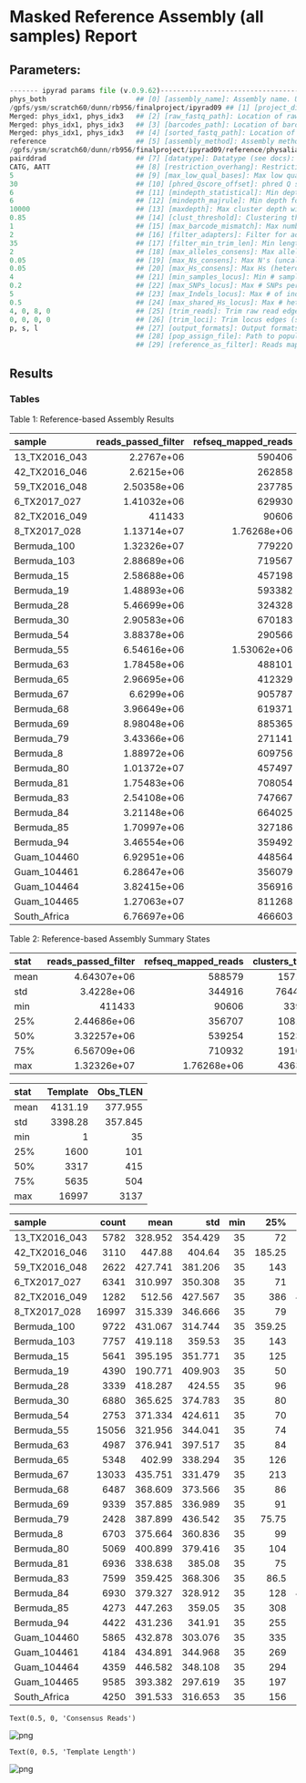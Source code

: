 # Masked Reference Assembly (all samples) Report

## Parameters:

```python
------- ipyrad params file (v.0.9.62)-------------------------------------------
phys_both                      ## [0] [assembly_name]: Assembly name. Used to name output directories for assembly steps
/gpfs/ysm/scratch60/dunn/rb956/finalproject/ipyrad09 ## [1] [project_dir]: Project dir (made in curdir if not present)
Merged: phys_idx1, phys_idx3   ## [2] [raw_fastq_path]: Location of raw non-demultiplexed fastq files
Merged: phys_idx1, phys_idx3   ## [3] [barcodes_path]: Location of barcodes file
Merged: phys_idx1, phys_idx3   ## [4] [sorted_fastq_path]: Location of demultiplexed/sorted fastq files
reference                      ## [5] [assembly_method]: Assembly method (denovo, reference)
/gpfs/ysm/scratch60/dunn/rb956/finalproject/ipyrad09/reference/physalia_pilonPolished.hardMask.fa ## [6] [reference_sequence]: Location of reference sequence file
pairddrad                      ## [7] [datatype]: Datatype (see docs): rad, gbs, ddrad, etc.
CATG, AATT                     ## [8] [restriction_overhang]: Restriction overhang (cut1,) or (cut1, cut2)
5                              ## [9] [max_low_qual_bases]: Max low quality base calls (Q<20) in a read
30                             ## [10] [phred_Qscore_offset]: phred Q score offset (33 is default and very standard)
6                              ## [11] [mindepth_statistical]: Min depth for statistical base calling
6                              ## [12] [mindepth_majrule]: Min depth for majority-rule base calling
10000                          ## [13] [maxdepth]: Max cluster depth within samples
0.85                           ## [14] [clust_threshold]: Clustering threshold for de novo assembly
1                              ## [15] [max_barcode_mismatch]: Max number of allowable mismatches in barcodes
2                              ## [16] [filter_adapters]: Filter for adapters/primers (1 or 2=stricter)
35                             ## [17] [filter_min_trim_len]: Min length of reads after adapter trim
2                              ## [18] [max_alleles_consens]: Max alleles per site in consensus sequences
0.05                           ## [19] [max_Ns_consens]: Max N's (uncalled bases) in consensus
0.05                           ## [20] [max_Hs_consens]: Max Hs (heterozygotes) in consensus
4                              ## [21] [min_samples_locus]: Min # samples per locus for output
0.2                            ## [22] [max_SNPs_locus]: Max # SNPs per locus
5                              ## [23] [max_Indels_locus]: Max # of indels per locus
0.5                            ## [24] [max_shared_Hs_locus]: Max # heterozygous sites per locus
4, 0, 8, 0                     ## [25] [trim_reads]: Trim raw read edges (R1>, <R1, R2>, <R2) (see docs)
0, 0, 0, 0                     ## [26] [trim_loci]: Trim locus edges (see docs) (R1>, <R1, R2>, <R2)
p, s, l                        ## [27] [output_formats]: Output formats (see docs)
                               ## [28] [pop_assign_file]: Path to population assignment file
                               ## [29] [reference_as_filter]: Reads mapped to this reference are removed in step 3
```

## Results

### Tables
Table 1: Reference-based Assembly Results


| sample        |   reads_passed_filter |   refseq_mapped_reads |   clusters_total |   clusters_hidepth |   hetero_est |   error_est |   reads_consens |   loci_in_assembly |
|:--------------|----------------------:|----------------------:|-----------------:|-------------------:|-------------:|------------:|----------------:|-------------------:|
| 13_TX2016_043 |           2.2767e+06  |      590406           |           203003 |              10849 |     0.015853 |    0.010342 |            5782 |               3895 |
| 42_TX2016_046 |           2.6215e+06  |      262858           |            99758 |               4305 |     0.012114 |    0.009876 |            3110 |               2236 |
| 59_TX2016_048 |           2.50358e+06 |      237785           |            93409 |               3752 |     0.010275 |    0.011022 |            2622 |               1893 |
| 6_TX2017_027  |           1.41032e+06 |      629930           |           216153 |              12053 |     0.016929 |    0.010515 |            6341 |               3964 |
| 82_TX2016_049 |      411433           |       90606           |            33984 |               1540 |     0.010552 |    0.00966  |            1282 |                907 |
| 8_TX2017_028  |           1.13714e+07 |           1.76268e+06 |           436346 |              38193 |     0.020348 |    0.010031 |           16997 |               8083 |
| Bermuda_100   |           1.32326e+07 |      779220           |           191361 |              13577 |     0.010553 |    0.007429 |            9722 |               6183 |
| Bermuda_103   |           2.88689e+06 |      719567           |           160256 |              11729 |     0.012236 |    0.007638 |            7757 |               5431 |
| Bermuda_15    |           2.58688e+06 |      457198           |           120439 |               8626 |     0.012143 |    0.00707  |            5641 |               3928 |
| Bermuda_19    |           1.48893e+06 |      593382           |           190964 |              10826 |     0.022148 |    0.010936 |            4390 |               2200 |
| Bermuda_28    |           5.46699e+06 |      324328           |           115132 |               5447 |     0.014018 |    0.009286 |            3339 |               2217 |
| Bermuda_30    |           2.90583e+06 |      670183           |           163859 |              11714 |     0.013441 |    0.00796  |            6880 |               4669 |
| Bermuda_54    |           3.88378e+06 |      290566           |           114925 |               4860 |     0.015167 |    0.011542 |            2753 |               1783 |
| Bermuda_55    |           6.54616e+06 |           1.53062e+06 |           313869 |              30146 |     0.018823 |    0.006847 |           15056 |               8339 |
| Bermuda_63    |           1.78458e+06 |      488101           |           124526 |               8340 |     0.011183 |    0.009127 |            4987 |               3574 |
| Bermuda_65    |           2.96695e+06 |      412329           |           127306 |               7892 |     0.011476 |    0.008933 |            5348 |               3822 |
| Bermuda_67    |           6.6299e+06  |      905787           |           210977 |              19199 |     0.012225 |    0.007461 |           13033 |               6515 |
| Bermuda_68    |           3.96649e+06 |      619371           |           187468 |              11088 |     0.013569 |    0.009433 |            6487 |               4569 |
| Bermuda_69    |           8.98048e+06 |      885365           |           238693 |              16022 |     0.01436  |    0.00831  |            9339 |               6194 |
| Bermuda_79    |           3.43366e+06 |      271141           |           108421 |               4103 |     0.013827 |    0.012212 |            2428 |               1558 |
| Bermuda_8     |           1.88972e+06 |      609756           |           145454 |              10556 |     0.012896 |    0.007998 |            6703 |               4732 |
| Bermuda_80    |           1.01372e+07 |      457497           |           159280 |               8152 |     0.011536 |    0.010488 |            5069 |               3426 |
| Bermuda_81    |           1.75483e+06 |      708054           |           178380 |              12500 |     0.014281 |    0.009211 |            6936 |               4557 |
| Bermuda_83    |           2.54108e+06 |      747667           |           176898 |              12892 |     0.014463 |    0.007027 |            7599 |               5229 |
| Bermuda_84    |           3.21148e+06 |      664025           |           198775 |              11031 |     0.012201 |    0.009674 |            6930 |               4970 |
| Bermuda_85    |           1.70997e+06 |      327186           |           107137 |               5721 |     0.010653 |    0.009438 |            4273 |               3140 |
| Bermuda_94    |           3.46554e+06 |      359492           |           115528 |               6213 |     0.011    |    0.008792 |            4422 |               3336 |
| Guam_104460   |           6.92951e+06 |      448564           |            90296 |               7191 |     0.014548 |    0.0075   |            5865 |               3000 |
| Guam_104461   |           6.28647e+06 |      356079           |            85791 |               5334 |     0.01468  |    0.008895 |            4184 |               2303 |
| Guam_104464   |           3.82415e+06 |      356916           |            72260 |               5287 |     0.014448 |    0.007357 |            4359 |               2344 |
| Guam_104465   |           1.27063e+07 |      811268           |           160025 |              13003 |     0.016428 |    0.007687 |            9585 |               4235 |
| South_Africa  |           6.76697e+06 |      466603           |            88315 |               5621 |     0.015264 |    0.0072   |            4250 |               1770 |


Table 2: Reference-based Assembly Summary States


| stat   |   reads_passed_filter |   refseq_mapped_reads |   clusters_total |   clusters_hidepth |   hetero_est |   error_est |   reads_consens |   loci_in_assembly |
|:-------|----------------------:|----------------------:|-----------------:|-------------------:|-------------:|------------:|----------------:|-------------------:|
| mean   |           4.64307e+06 |      588579           |         157156   |           10555.1  |   0.0138637  |  0.00896553 |         6358.41 |            3906.31 |
| std    |           3.4228e+06  |      344916           |          76441.9 |            7412.79 |   0.00282891 |  0.00145478 |         3534.14 |            1840.79 |
| min    |      411433           |       90606           |          33984   |            1540    |   0.010275   |  0.006847   |         1282    |             907    |
| 25%    |           2.44686e+06 |      356707           |         108100   |            5577.5  |   0.0119695  |  0.0076035  |         4267.25 |            2286.25 |
| 50%    |           3.32257e+06 |      539254           |         152367   |            9591    |   0.013698   |  0.00903    |         5711.5  |            3858.5  |
| 75%    |           6.56709e+06 |      710932           |         191063   |           12164.8  |   0.0148018  |  0.00991475 |         7101.75 |            4791.5  |
| max    |           1.32326e+07 |           1.76268e+06 |         436346   |           38193    |   0.022148   |  0.012212   |        16997    |            8339    |



| stat   |   Template |   Obs_TLEN |
|:-------|-----------:|-----------:|
| mean   |    4131.19 |    377.955 |
| std    |    3398.28 |    357.845 |
| min    |       1    |     35     |
| 25%    |    1600    |    101     |
| 50%    |    3317    |    415     |
| 75%    |    5635    |    504     |
| max    |   16997    |   3137     |



| sample        |   count |    mean |     std |   min |    25% |   50% |   75% |   max |
|:--------------|--------:|--------:|--------:|------:|-------:|------:|------:|------:|
| 13_TX2016_043 |    5782 | 328.952 | 354.429 |    35 |  72    | 287   |   486 |  3137 |
| 42_TX2016_046 |    3110 | 447.88  | 404.64  |    35 | 185.25 | 471   |   515 |  3137 |
| 59_TX2016_048 |    2622 | 427.741 | 381.206 |    35 | 143    | 459   |   513 |  3137 |
| 6_TX2017_027  |    6341 | 310.997 | 350.308 |    35 |  71    | 209   |   476 |  3137 |
| 82_TX2016_049 |    1282 | 512.56  | 427.567 |    35 | 386    | 485.5 |   527 |  3127 |
| 8_TX2017_028  |   16997 | 315.339 | 346.666 |    35 |  79    | 244   |   451 |  3137 |
| Bermuda_100   |    9722 | 431.067 | 314.744 |    35 | 359.25 | 446   |   503 |  3137 |
| Bermuda_103   |    7757 | 419.118 | 359.53  |    35 | 143    | 454   |   514 |  3137 |
| Bermuda_15    |    5641 | 395.195 | 351.771 |    35 | 125    | 427   |   511 |  3137 |
| Bermuda_19    |    4390 | 190.771 | 409.903 |    35 |  50    |  73   |   137 |  3137 |
| Bermuda_28    |    3339 | 418.287 | 424.55  |    35 |  96    | 443   |   521 |  3137 |
| Bermuda_30    |    6880 | 365.625 | 374.783 |    35 |  80    | 410   |   513 |  3137 |
| Bermuda_54    |    2753 | 371.334 | 424.611 |    35 |  70    | 361   |   509 |  3137 |
| Bermuda_55    |   15056 | 321.956 | 344.041 |    35 |  74    | 262   |   483 |  3137 |
| Bermuda_63    |    4987 | 376.941 | 397.517 |    35 |  84    | 413   |   515 |  3137 |
| Bermuda_65    |    5348 | 402.99  | 338.294 |    35 | 126    | 460   |   522 |  3137 |
| Bermuda_67    |   13033 | 435.751 | 331.479 |    35 | 213    | 479   |   525 |  3137 |
| Bermuda_68    |    6487 | 368.609 | 373.566 |    35 |  86    | 409   |   507 |  3137 |
| Bermuda_69    |    9339 | 357.885 | 336.989 |    35 |  91    | 410   |   492 |  3137 |
| Bermuda_79    |    2428 | 387.899 | 436.542 |    35 |  75.75 | 382   |   512 |  3137 |
| Bermuda_8     |    6703 | 375.664 | 360.836 |    35 |  99    | 420   |   514 |  3137 |
| Bermuda_80    |    5069 | 400.899 | 379.416 |    35 | 104    | 436   |   508 |  3137 |
| Bermuda_81    |    6936 | 338.638 | 385.08  |    35 |  75    | 250   |   502 |  3137 |
| Bermuda_83    |    7599 | 359.425 | 368.306 |    35 |  86.5  | 394   |   506 |  3137 |
| Bermuda_84    |    6930 | 379.327 | 328.912 |    35 | 128    | 419.5 |   498 |  3137 |
| Bermuda_85    |    4273 | 447.263 | 359.05  |    35 | 308    | 469   |   517 |  3133 |
| Bermuda_94    |    4422 | 431.236 | 341.91  |    35 | 255    | 463   |   514 |  3130 |
| Guam_104460   |    5865 | 432.878 | 303.076 |    35 | 335    | 445   |   506 |  3137 |
| Guam_104461   |    4184 | 434.891 | 344.968 |    35 | 269    | 445   |   505 |  3136 |
| Guam_104464   |    4359 | 446.582 | 348.108 |    35 | 294    | 453   |   513 |  3135 |
| Guam_104465   |    9585 | 393.382 | 297.619 |    35 | 197    | 413   |   481 |  3137 |
| South_Africa  |    4250 | 391.533 | 316.653 |    35 | 156    | 420   |   498 |  3137 |





    Text(0.5, 0, 'Consensus Reads')




    
![png](AssemblyBothReport_files/AssemblyBothReport_10_1.png)
    





    Text(0, 0.5, 'Template Length')




    
![png](AssemblyBothReport_files/AssemblyBothReport_11_1.png)
    

